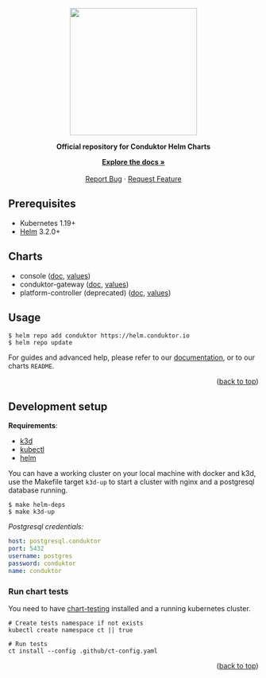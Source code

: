 <a name="readme-top" id="readme-top"></a>

<p align="center">
  <img src="https://avatars.githubusercontent.com/u/60062294?s=200&v=4" width="256px" />
</p>
<p align="center">
    <strong>Official repository for Conduktor Helm Charts</strong>
</p>

<p align="center">
    <a href="https://docs.conduktor.io/platform/installation/get-started/kubernetes/"><strong>Explore the docs 
»</strong></a>
    <br />
    <br />
    <a href="https://github.com/conduktor/conduktor-public-charts/issues">Report Bug</a>
    ·
    <a href="https://github.com/conduktor/conduktor-public-charts/issues">Request Feature</a>
</p>

## Prerequisites

- Kubernetes 1.19+
- [Helm](https://helm.sh/docs/intro/install/) 3.2.0+

## Charts

- console ([doc](charts/console/README.md), [values](charts/console/values.yaml))
- conduktor-gateway ([doc](charts/gateway/README.md), [values](charts/gateway/gateway/values.yaml))
- platform-controller (deprecated) ([doc](https://helm.conduktor.io/platform-controller/README.md), [values](https://helm.conduktor.io/platform-controller/values.yaml))

## Usage

```shell
$ helm repo add conduktor https://helm.conduktor.io
$ helm repo update
```

For guides and advanced help, please refer to our
[documentation](https://docs.conduktor.io/platform/installation/get-started/kubernetes),
or to our charts `README`.

<p align="right">(<a href="#readme-top">back to top</a>)</p>

## Development setup

**Requirements**:
- [k3d](https://k3d.io/v5.6.0/#installation)
- [kubectl](https://kubernetes.io/docs/tasks/tools/)
- [helm](https://helm.sh/docs/intro/install/)

You can have a working cluster on your local machine with docker and k3d, 
use the Makefile target `k3d-up` to start a cluster with nginx and a postgresql
database running.

```shell
$ make helm-deps
$ make k3d-up
```

*Postgresql credentials:*

```yaml
host: postgresql.conduktor
port: 5432
username: postgres
password: conduktor
name: conduktor
```

### Run chart tests
You need to have [chart-testing](https://github.com/helm/chart-testing) installed and a running kubernetes cluster.

```shell
# Create tests namespace if not exists
kubectl create namespace ct || true

# Run tests
ct install --config .github/ct-config.yaml
```

<p align="right">(<a href="#readme-top">back to top</a>)</p>

